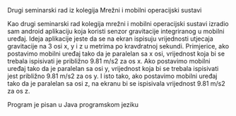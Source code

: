 Drugi seminarski rad iz kolegija Mrežni i mobilni operacijski sustavi

Kao drugi seminarski rad kolegija mrežni i mobilni operacijski sustavi izradio sam android aplikaciju koja koristi senzor gravitacije integriranog u mobilni uređaj. Ideja aplikacije jeste da se na ekran ispisuju vrijednosti utjecaja gravitacije na 3 osi x, y i z u metrima po kravdratnoj sekundi. Primjerice, ako postavimo mobilni uređaj tako da je paralelan sa x osi, vrijednost koja bi se trebala ispisivati je približno 9.81 m/s2 za os x. Ako postavimo mobilni uređaj tako da je paralelan sa osi y, vrijednost koja bi se trebala ispisivati jest približno 9.81 m/s2 za os y. I isto tako, ako postavimo mobilni uređaj tako da je paralelan sa osi z, na ekranu bi se ispisivala vrijednost 9.81 m/s2 za os z.

Program je pisan u Java programskom jeziku

